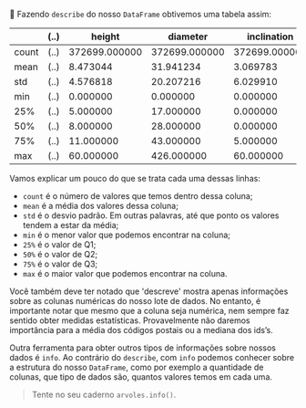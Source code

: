 :newspaper: Fazendo `describe` do nosso `DataFrame` obtivemos uma tabela assim:

||(..)|height|diameter|inclination|(..)|
|---|---|---|---|---|---|
|count|(..)|372699.000000|372699.000000|372699.000000|(..)|
|mean|(..)|8.473044|31.941234|3.069783|(..)|
|std|(..)|4.576818|20.207216|6.029910|(..)|
|min|(..)|0.000000|0.000000|0.000000|(..)|
|25%|(..)|5.000000|17.000000|0.000000|(..)|
|50%|(..)|8.000000|28.000000|0.000000|(..)|
|75%|(..)|11.000000|43.000000|5.000000|(..)|
|max|(..)|60.000000|426.000000|60.000000|(..)|

Vamos explicar um pouco do que se trata cada uma dessas linhas:

* `count` é o número de valores que temos dentro dessa coluna;
* `mean` é a média dos valores dessa coluna;
* `std` é o desvio padrão. Em outras palavras, até que ponto os valores tendem a estar da média;
* `min` é o menor valor que podemos encontrar na coluna;
* `25%` é o valor de Q1;
* `50%` é o valor de Q2;
* `75%` é o valor de Q3;
* `max` é o maior valor que podemos encontrar na coluna.

Você também deve ter notado que 'descreve' mostra apenas informações sobre as colunas numéricas do nosso lote de dados. No entanto, é importante notar que mesmo que a coluna seja numérica, nem sempre faz sentido obter medidas estatísticas. Provavelmente não daremos importância para a média dos códigos postais ou a mediana dos ids’s. 

Outra ferramenta para obter outros tipos de informações sobre nossos dados é `info`. Ao contrário do `describe`, com `info` podemos conhecer sobre a estrutura do nosso `DataFrame`, como por exemplo a quantidade de colunas, que tipo de dados são, quantos valores temos em cada uma.


> Tente no seu caderno `arvoles.info()`.
